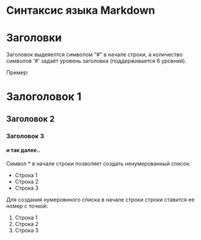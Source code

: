 # Синтаксис языка Markdown

# Заголовки

Заголовок выдеяелтся символом “#” в начале строки, а количество символов '#' задаёт уровень заголовка (поддерживается 6 уровней).

Пример:
# Залоголовок 1

## Заголовок 2

### Заголовок 3

####  и так далее..

Символ * в начале строки позволяет создать ненумерованный список:
* Строка 1
* Строка 2
* Строка 3

Для создания нумеровнного списка в начале строки строки ставится ее номер с точкой:
1. Строка 1
2. Строка 2
3. Строка 3
